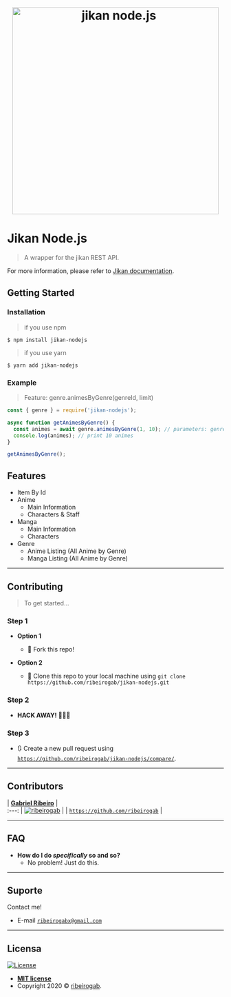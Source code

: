 <h1 align="center">
<img src="https://i.ibb.co/s1mCvsB/logo.png" alt="jikan node.js" width="480"/>
</h1>

# Jikan Node.js
> A wrapper for the jikan REST API.

For more information, please refer to [Jikan documentation](https://jikan.docs.apiary.io/#).

## Getting Started

### Installation
> if you use npm
```
$ npm install jikan-nodejs
```
> if you use yarn
```
$ yarn add jikan-nodejs
```

### Example

> Feature: genre.animesByGenre(genreId, limit)
```js
const { genre } = require('jikan-nodejs');

async function getAnimesByGenre() {
  const animes = await genre.animesByGenre(1, 10); // parameters: genreId, limit
  console.log(animes); // print 10 animes
}

getAnimesByGenre(); 
```

## Features
- Item By Id
- Anime
  - Main Information
  - Characters & Staff
- Manga
  - Main Information
  - Characters
- Genre
  - Anime Listing (All Anime by Genre)
  - Manga Listing (All Anime by Genre)

---

## Contributing

> To get started...

### Step 1

- **Option 1**
    - 🍴  Fork this repo!

- **Option 2**
    - 👯  Clone this repo to your local machine using `git clone https://github.com/ribeirogab/jikan-nodejs.git`

### Step 2

- **HACK AWAY!** 🔨🔨🔨

### Step 3

- 🔃  Create a new pull request using <a href="https://github.com/ribeirogab/jikan-nodejs/compare/" target="_blank">`https://github.com/ribeirogab/jikan-nodejs/compare/`</a>.

---

## Contributors

| <a href="https://github.com/ribeirogab" target="_blank">**Gabriel Ribeiro**</a> |  
:---:
| [![ribeirogab](https://avatars3.githubusercontent.com/u/44847326?s=200&u=30a156f0a61f81eaa137cb286ed13e9527916039&v=4)](https://github.com/ribeirogab)    | 
| <a href="https://github.com/ribeirogab" target="_blank">`https://github.com/ribeirogab`</a> | 

---

## FAQ

- **How do I do *specifically* so and so?**
    - No problem! Just do this.
    
---

## Suporte

Contact me!

- E-mail <a href="mailto:ribeirogabx@gmail.com" target="_blank">`ribeirogabx@gmail.com`</a>

---

## Licensa

[![License](http://img.shields.io/:license-mit-blue.svg?style=flat-square)](http://badges.mit-license.org)

- **[MIT license](http://opensource.org/licenses/mit-license.php)**
- Copyright 2020 © <a href="https://github.com/ribeirogab" target="_blank">ribeirogab</a>.
